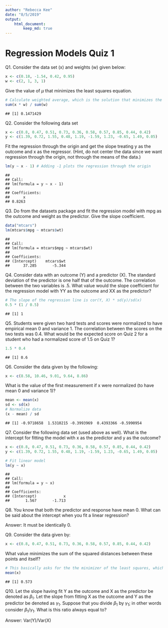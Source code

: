 ```yaml
---
author: "Rebecca Kee"
date: "8/5/2019"
output: 
    html_document: 
        keep_md: true
---
```




# Regression Models Quiz 1 

Q1. Consider the data set (x) and weights (w) given below:

```r
x <- c(0.18, -1.54, 0.42, 0.95)
w <- c(2, 1, 3, 1)
```

Give the value of $μ$ that minimizes the least squares equation.

```r
# Calculate weighted average, which is the solution that minimizes the least squares equation
sum(x * w) / sum(w)
```

```
## [1] 0.1471429
```

Q2. Consider the following data set

```r
x <- c(0.8, 0.47, 0.51, 0.73, 0.36, 0.58, 0.57, 0.85, 0.44, 0.42)
y <- c(1.39, 0.72, 1.55, 0.48, 1.19, -1.59, 1.23, -0.65, 1.49, 0.05)
```

Fit the regression through the origin and get the slope treating y as the outcome and x as the regressor. (Hint, do not center the data since we want regression through the origin, not through the means of the data.)

```r
lm(y ~ x - 1) # Adding -1 plots the regression through the origin
```

```
## 
## Call:
## lm(formula = y ~ x - 1)
## 
## Coefficients:
##      x  
## 0.8263
```

Q3. Do  from the datasets package and fit the regression model with mpg as the outcome and weight as the predictor. Give the slope coefficient.

```r
data("mtcars")
lm(mtcars$mpg ~ mtcars$wt)
```

```
## 
## Call:
## lm(formula = mtcars$mpg ~ mtcars$wt)
## 
## Coefficients:
## (Intercept)    mtcars$wt  
##      37.285       -5.344
```

Q4. Consider data with an outcome (Y) and a predictor (X). The standard deviation of the predictor is one half that of the outcome. The correlation between the two variables is .5. What value would the slope coefficient for the regression model with YY as the outcome and XX as the predictor?

```r
# The slope of the regression line is cor(Y, X) * sd(y)/sd(x)
0.5 * (1 / 0.5)
```

```
## [1] 1
```

Q5. Students were given two hard tests and scores were normalized to have empirical mean 0 and variance 1. The correlation between the scores on the two tests was 0.4. What would be the expected score on Quiz 2 for a student who had a normalized score of 1.5 on Quiz 1?

```r
1.5 * 0.4
```

```
## [1] 0.6
```

Q6. Consider the data given by the following:

```r
x <- c(8.58, 10.46, 9.01, 9.64, 8.86)
```

What is the value of the first measurement if x were normalized (to have mean 0 and variance 1)?

```r
mean <- mean(x)
sd <- sd(x)
# Normalize data
(x - mean) / sd
```

```
## [1] -0.9718658  1.5310215 -0.3993969  0.4393366 -0.5990954
```

Q7. Consider the following data set (used above as well). What is the intercept for fitting the model with x as the predictor and y as the outcome?

```r
x <- c(0.8, 0.47, 0.51, 0.73, 0.36, 0.58, 0.57, 0.85, 0.44, 0.42)
y <- c(1.39, 0.72, 1.55, 0.48, 1.19, -1.59, 1.23, -0.65, 1.49, 0.05)

# Fit linear model
lm(y ~ x)
```

```
## 
## Call:
## lm(formula = y ~ x)
## 
## Coefficients:
## (Intercept)            x  
##       1.567       -1.713
```

Q8. You know that both the predictor and response have mean 0. What can be said about the intercept when you fit a linear regression?

Answer: It must be identically 0.

Q9. Consider the data given by:

```r
x <- c(0.8, 0.47, 0.51, 0.73, 0.36, 0.58, 0.57, 0.85, 0.44, 0.42)
```

What value minimizes the sum of the squared distances between these points and itself?

```r
# This basically asks for the the minimizer of the least squares, which is the mean.
mean(x)
```

```
## [1] 0.573
```

Q10. Let the slope having fit Y as the outcome and X as the predictor be denoted as $β_1$. Let the slope from fitting X as the outcome and Y as the predictor be denoted as $γ_1$. Suppose that you divide $β_1$ by $γ_1$; in other words consider $β_1$/$γ_1$. What is this ratio always equal to?

Answer: Var(Y)/Var(X)
